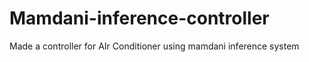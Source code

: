 # Mamdani-inference-controller
Made a controller for AIr Conditioner using mamdani inference system
